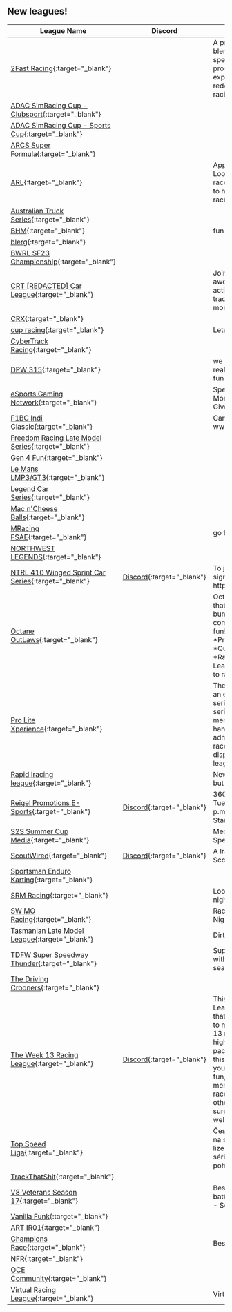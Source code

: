 ## New leagues!

| League Name | Discord | About |
|-------------------------------------------------------------------------------------------------------------------------------|-----------------------------------------------------------|----------------------------------------------------------------------------------------------------------------------------------------------------------------------------------------------------------------------------------------------------------------------------------------------------------------------------------------------------------------------------------------|
|[2Fast Racing](https://members.iracing.com/membersite/member/LeagueView.do?league=10134){:target="_blank"} | |A premier sim racing league blending passion with speed\. From novices to pros, we offer a thrilling race experience\. We're redefining competitive racing\. Join the rush\! |
|[ADAC SimRacing Cup \- Clubsport](https://members.iracing.com/membersite/member/LeagueView.do?league=10120){:target="_blank"} | | |
|[ADAC SimRacing Cup \- Sports Cup](https://members.iracing.com/membersite/member/LeagueView.do?league=10121){:target="_blank"} | | |
|[ARCS Super Formula](https://members.iracing.com/membersite/member/LeagueView.do?league=10153){:target="_blank"} | | |
|[ARL](https://members.iracing.com/membersite/member/LeagueView.do?league=10137){:target="_blank"} | |Appalachia Racing League   Looking for good clean racers and people wanting to have fun but serious racing |
|[Australian Truck Series](https://members.iracing.com/membersite/member/LeagueView.do?league=10125){:target="_blank"} | | |
|[BHM](https://members.iracing.com/membersite/member/LeagueView.do?league=10145){:target="_blank"} | |fun races |
|[blerg](https://members.iracing.com/membersite/member/LeagueView.do?league=10155){:target="_blank"} | | |
|[BWRL SF23 Championship](https://members.iracing.com/membersite/member/LeagueView.do?league=10158){:target="_blank"} | | |
|[CRT \[REDACTED\] Car League](https://members.iracing.com/membersite/member/LeagueView.do?league=10132){:target="_blank"} | |Join here for some awesome Dallara IR18 action on traditional IRL tracks\!\!\! Join the Discord for more info\. |
|[CRX](https://members.iracing.com/membersite/member/LeagueView.do?league=10163){:target="_blank"} | | |
|[cup racing](https://members.iracing.com/membersite/member/LeagueView.do?league=10161){:target="_blank"} | |Lets race\! |
|[CyberTrack Racing](https://members.iracing.com/membersite/member/LeagueView.do?league=10131){:target="_blank"} | | |
|[DPW 315](https://members.iracing.com/membersite/member/LeagueView.do?league=10122){:target="_blank"} | |we like to race on dirt but really just looking to have fun |
|[eSports Gaming Network](https://members.iracing.com/membersite/member/LeagueView.do?league=10143){:target="_blank"} | |Special Events Every Two Months\! Steam Deck Giveaway October 28th\! |
|[F1BC Indi Classic](https://members.iracing.com/membersite/member/LeagueView.do?league=10124){:target="_blank"} | |Campeonato oficial F1BC: www\.f1bc\.com |
|[Freedom Racing Late Model Series](https://members.iracing.com/membersite/member/LeagueView.do?league=10126){:target="_blank"} | | |
|[Gen 4 Fun](https://members.iracing.com/membersite/member/LeagueView.do?league=10152){:target="_blank"} | | |
|[Le Mans LMP3/GT3](https://members.iracing.com/membersite/member/LeagueView.do?league=10162){:target="_blank"} | | |
|[Legend Car Series](https://members.iracing.com/membersite/member/LeagueView.do?league=10142){:target="_blank"} | | |
|[Mac n'Cheese Balls](https://members.iracing.com/membersite/member/LeagueView.do?league=10133){:target="_blank"} | | |
|[MRacing FSAE](https://members.iracing.com/membersite/member/LeagueView.do?league=10147){:target="_blank"} | |go fast go blue |
|[NORTHWEST LEGENDS](https://members.iracing.com/membersite/member/LeagueView.do?league=10148){:target="_blank"} | | |
|[NTRL 410 Winged Sprint Car Series](https://members.iracing.com/membersite/member/LeagueView.do?league=10151){:target="_blank"} |[Discord](https://discord.gg/gr3fuCN4){:target="_blank"} |To join this league you must sign up in the discord https://discord\.gg/gr3fuCN4 |
|[Octane OutLaws](https://members.iracing.com/membersite/member/LeagueView.do?league=10141){:target="_blank"} | |Octane OutLaws is a league that brings bumper to bumper Nascar Next Gen competitive clean racing fun\!   Saturday Nights  \*Practice Starts 8PM EST  \*Qualifying Starts 9PM EST  \*Race Starts 9:10 PM EST   League is free to join, Free to race\!\!\! |
|[Pro Lite Xperience](https://members.iracing.com/membersite/member/LeagueView.do?league=10128){:target="_blank"} | |The Pro\-Lite Experience is an exclusive off\-road racing series on iRacing\. This series is limited to iRacing members who have been hand selected by the administration due to their race craft and driving ability displayed across multiple leagues\. |
|[Rapid Iracing league](https://members.iracing.com/membersite/member/LeagueView.do?league=10119){:target="_blank"} | |New to the Iracing scene but are ready to dominate |
|[Reigel Promotions E\-Sports](https://members.iracing.com/membersite/member/LeagueView.do?league=10150){:target="_blank"} |[Discord](https://discord.gg/D2WVrSJ2){:target="_blank"} |360 Sprint Cars every Tuesday practice @ 8:40 p\.m\. EST\. & racing @ 9 p\.m\. Starting November 7 |
|[S2S Summer Cup Media](https://members.iracing.com/membersite/member/LeagueView.do?league=10156){:target="_blank"} | |Media for the Screen to Speed Summer Cup |
|[ScoutWired](https://members.iracing.com/membersite/member/LeagueView.do?league=10123){:target="_blank"} |[Discord](https://discord.scoutwired.org){:target="_blank"} |A Iracing league for Scoutwired members |
|[Sportsman Enduro Karting](https://members.iracing.com/membersite/member/LeagueView.do?league=10136){:target="_blank"} | | |
|[SRM Racing](https://members.iracing.com/membersite/member/LeagueView.do?league=10160){:target="_blank"} | |Looking at starting a Weds night league at 6:30 pm |
|[SW MO Racing](https://members.iracing.com/membersite/member/LeagueView.do?league=10146){:target="_blank"} | |Racing on Wednesdays Nights |
|[Tasmanian Late Model League](https://members.iracing.com/membersite/member/LeagueView.do?league=10116){:target="_blank"} | |Dirt Racing |
|[TDFW Super Speedway Thunder](https://members.iracing.com/membersite/member/LeagueView.do?league=10157){:target="_blank"} | |Super Speedway racing with different series each season and for a lot of fun |
|[The Driving Crooners](https://members.iracing.com/membersite/member/LeagueView.do?league=10154){:target="_blank"} | | |
|[The Week 13 Racing League](https://members.iracing.com/membersite/member/LeagueView.do?league=10149){:target="_blank"} |[Discord](https://discord.gg/wvK9DM4jvk){:target="_blank"} |This is the Week 13 Racing League\. We love the meme that week 13 is and aspire to make every week a week 13 race\. If you're looking for highly competitive, fast paced, clean racing then this isn't the right league for you\. This is where we have fun, hangout, and make memories doing goofy races\. We respect each other, have fun, and make sure others can have fun as well\. |
|[Top Speed Liga](https://members.iracing.com/membersite/member/LeagueView.do?league=10159){:target="_blank"} | |Česká virtuální závodní liga na simulátoru iRacing\. Na lize je aktivní formulová série a jezdí se i o ceny a poháry\. |
|[TrackThatShit](https://members.iracing.com/membersite/member/LeagueView.do?league=10117){:target="_blank"} | | |
|[V8 Veterans Season 17](https://members.iracing.com/membersite/member/LeagueView.do?league=10129){:target="_blank"} | |Best Over 40's in Australia battle it out in V8 Supercars\! \- Season 17 |
|[Vanilla Funk](https://members.iracing.com/membersite/member/LeagueView.do?league=10144){:target="_blank"} | | |
|[ART IR01](https://members.iracing.com/membersite/member/LeagueView.do?league=10140){:target="_blank"} | | |
|[Champions Race](https://members.iracing.com/membersite/member/LeagueView.do?league=10130){:target="_blank"} | |Best drivers only |
|[NFR](https://members.iracing.com/membersite/member/LeagueView.do?league=10127){:target="_blank"} | | |
|[OCE Community](https://members.iracing.com/membersite/member/LeagueView.do?league=10139){:target="_blank"} | | |
|[Virtual Racing League](https://members.iracing.com/membersite/member/LeagueView.do?league=10138){:target="_blank"} | |Virtual World of Racing |

